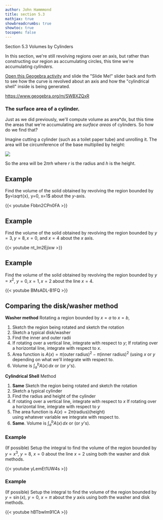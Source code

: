```yaml
---
author: John Hammmond
title: section 5.3
mathjax: true
showbreadcrumbs: true
showtoc: true
tocopen: false
---
```


Section 5.3 Volumes by Cylinders
<!--more-->

In this section, we're still revolving regions over an axis, but rather than constructing our region as accumulating circles, this time we're accumulating *cylinders*. 

[Open this Geogebra activity](https://www.geogebra.org/m/SWBXZQxR) and slide the "Slide Me!" slider back and forth to see how the curve is revolved about an axis and how the "cylindrical shell" inside is being generated.

https://www.geogebra.org/m/SWBXZQxR

### The surface area of a cylinder. 

Just as we did previously, we'll compute volume as area*dx, but this time the areas that we're accumulating are *surface areas* of cylinders. So how do we find that?

Imagine cutting a cylinder (such as a toilet paper tube) and unrolling it. The area will be circumference of the base multiplied by height: 

![](/calc/5.3.unwrapcylinder.jpeg)

So the area will be $2\pi r h$ where $r$ is the radius and $h$ is the height. 

## Example 

Find the volume of the solid obtained by revolving the region bounded by $y=\sqrt{x}, y=0, x=1$ about the $y$-axis. 

{{< youtube Fbbn2CPn0FA >}}

## Example 

Find the volume of the solid obtained by revolving the region bounded by $y=3, y=8, x=0,$ and $x=4$ about the $x$ axis.

{{< youtube nt_lm2Ejixw >}}

## Example

Find the volume of the solid obtained by revolving the region bounded by $y=x^2$, $y=0, x=1, x=2$ about the line $x=4$. 

{{< youtube BMsADL-B1FQ >}}

## Comparing the disk/washer method

**Washer method** Rotating a region bounded by $x=a$ to $x=b$,
1. Sketch the region being rotated and sketch the rotation
2. Sketch a typical disk/washer
3. Find the inner and outer radii
4. If rotating over a vertical line, integrate with respect to $y$;
   If rotating over a horizontal line, integrate with respect to $x$. 
5. Area function is $A(x) = \pi (\text{outer radius})^2 - \pi(\text{inner radius})^2$ 
    (using $x$ or $y$ depending on what we'll integrate with respect to.
6. Volume is $\int_a^b A(x)\,dx$ or (or $y$'s). 


**Cylindrical Shell** Method
1. **Same**  Sketch the region being rotated and sketch the rotation
2. Sketch a typical cylinder
3. Find the radius and height of the cylinder
4. If rotating over a vertical line, integrate with respect to $x$
   If rotating over a horizontal line, integrate with respect to $y$
5. The area function is $A(x) = 2\pi (\text{radius})(\text{height})$   
   using whatever variable we integrate with respect to.
6. **Same**. Volume is $\int_a^b A(x)\,dx$ or (or $y$'s). 

### Example

(If possible) Setup the integral to find the volume of the region bounded by $y=x^3$, $y=8$, $x=0$ about the line $x=2$ using both the washer and disk methods.

{{< youtube yLemEt1UW4s >}}

### Example 


(If possible) Setup the integral to find the volume of the region bounded by $y=\sin(x)$, $y=0$, $x=\pi$ about the $y$ axis using both the washer and disk methods.

{{< youtube hBTbwIm91CA >}}